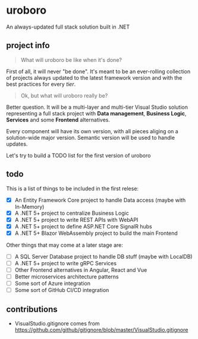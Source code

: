 # uroboro
An always-updated full stack solution built in .NET

## project info
> What will uroboro be like when it's done?

First of all, it will never "be done".
It's meant to be an ever-rolling collection of projects always updated to the latest framework version and with the best practices for every *tier*.

> Ok, but what will uroboro really be?

Better question.
It will be a multi-layer and multi-tier Visual Studio solution representing a full stack project with **Data management**, **Business Logic**, **Services** and some **Frontend** alternatives. 

Every component will have its own version, with all pieces aliging on a solution-wide major version.
Semantic version will be used to handle updates.

Let's try to build a TODO list for the first version of uroboro

## todo
This is a list of things to be included in the first relese:
- [x] An Entity Framework Core project to handle Data access (maybe with In-Memory)
- [x] A .NET 5+ project to centralize Business Logic
- [x] A .NET 5+ project to write REST APIs with WebAPI
- [x] A .NET 5+ project to define ASP.NET Core SignalR hubs
- [x] A .NET 5+ Blazor WebAssembly project to build the main Frontend

Other things that may come at a later stage are:
- [ ] A SQL Server Database project to handle DB stuff (maybe with LocalDB)
- [ ] A .NET 5+ project to write gRPC Services
- [ ] Other Frontend alternatives in Angular, React and Vue
- [ ] Better microservices architecture patterns
- [ ] Some sort of Azure integration
- [ ] Some sort of GitHub CI/CD integration

## contributions
- VisualStudio.gitignore comes from https://github.com/github/gitignore/blob/master/VisualStudio.gitignore